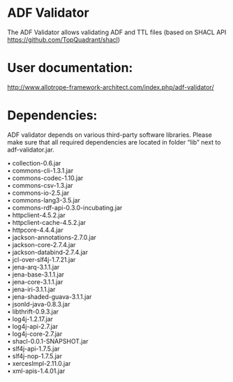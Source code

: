 # ADF Validator
The ADF Validator allows validating ADF and TTL files (based on SHACL API https://github.com/TopQuadrant/shacl)

# User documentation:<br/>
http://www.allotrope-framework-architect.com/index.php/adf-validator/ 

# Dependencies:<br/>
ADF validator depends on various third-party software libraries.
Please make sure that all required dependencies are located in folder “lib” next to adf-validator.jar.

• collection-0.6.jar<br/>
• commons-cli-1.3.1.jar<br/>
• commons-codec-1.10.jar<br/>
• commons-csv-1.3.jar<br/>
• commons-io-2.5.jar<br/>
• commons-lang3-3.5.jar<br/>
• commons-rdf-api-0.3.0-incubating.jar<br/>
• httpclient-4.5.2.jar<br/>
• httpclient-cache-4.5.2.jar<br/>
• httpcore-4.4.4.jar<br/>
• jackson-annotations-2.7.0.jar<br/>
• jackson-core-2.7.4.jar<br/>
• jackson-databind-2.7.4.jar<br/>
• jcl-over-slf4j-1.7.21.jar<br/>
• jena-arq-3.1.1.jar<br/>
• jena-base-3.1.1.jar<br/>
• jena-core-3.1.1.jar<br/>
• jena-iri-3.1.1.jar<br/>
• jena-shaded-guava-3.1.1.jar<br/>
• jsonld-java-0.8.3.jar<br/>
• libthrift-0.9.3.jar<br/>
• log4j-1.2.17.jar<br/>
• log4j-api-2.7.jar<br/>
• log4j-core-2.7.jar<br/>
• shacl-0.0.1-SNAPSHOT.jar<br/>
• slf4j-api-1.7.5.jar<br/>
• slf4j-nop-1.7.5.jar<br/>
• xercesImpl-2.11.0.jar<br/>
• xml-apis-1.4.01.jar<br/>

